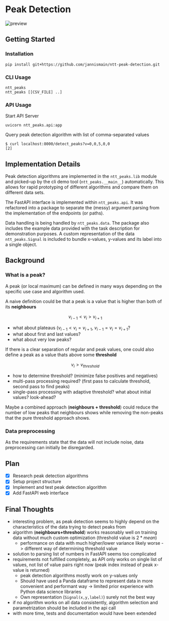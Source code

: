 # Peak Detection

![preview](https://github.com/jannismain/ntt-peak-detection/assets/14290527/9610a54c-1d23-46d7-9191-708fb654724e)

## Getting Started

### Installation

    pip install git+https://github.com/jannismain/ntt-peak-detection.git

### CLI Usage

    ntt_peaks
    ntt_peaks [[CSV_FILE] ..]

### API Usage

Start API Server

    uvicorn ntt_peaks.api:app

Query peak detection algorithm with list of comma-separated values

    $ curl localhost:8000/detect_peaks?v=0,0,5,0,0
    [2]

## Implementation Details

Peak detection algorithms are implemented in the `ntt_peaks.lib` module and picked-up by the cli demo tool (`ntt_peaks.__main__`) automatically. This allows for rapid prototyping of different algorithms and compare them on different data sets.

The FastAPI interface is implemented within `ntt_peaks.api`. It was refactored into a package to separate the (messy) argument parsing from the implementation of the endpoints (or paths).

Data handling is being handled by `ntt_peaks.data`. The package also includes the example data provided with the task description for demonstration purposes. A custom representation of the data `ntt_peaks.Signal` is included to bundle x-values, y-values and its label into a single object.

## Background

### What is a peak?

A peak (or local maximum) can be defined in many ways depending on the specific use case and algorithm used.

A naive definition could be that a peak is a value that is higher than both of its **neighbours**

$$ v_{i-1} < v_{i} > v_{i+1} $$

- what about plateaus ($v_{i-1} < v_{i} = v_{i+1}$, $v_{i-1} = v_{i} = v_{i+1}$?
- what about first and last values?
- what about very low peaks?

If there is a clear separation of regular and peak values, one could also define a peak as a value thats above some **threshold**

$$ v_{i} > v_{threshold} $$

- how to determine threshold? (minimize false positives and negatives)
- multi-pass processing required? (first pass to calculate threshold, second pass to find peaks)
- single-pass processing with adaptive threshold? what about initial values? look-ahead?

Maybe a combined approach (**neighbours + threshold**) could reduce the number of low peaks that neighbours shows while removing the non-peaks that the pure threshold approach shows.

### Data preprocessing

As the requirements state that the data will not include noise, data preprocessing can initially be disregarded.

## Plan

- [x] Research peak detection algorithms
- [x] Setup project structure
- [x] Implement and test peak detection algorithm
- [x] Add FastAPI web interface

## Final Thoughts

- interesting problem, as peak detection seems to highly depend on the characteristics of the data trying to detect peaks from
- algorithm (**neighbours+threshold**) works reasonably well on training data without much custom optimization (threshold value is $2*mean$)
  - performance on data with much higher/lower variance likely worse -> different way of determining threshold value
- solution to parsing list of numbers in FastAPI seems too complicated
- requirements not fulfilled completely, as API only works on single list of values, not list of value pairs right now (peak index instead of peak x-value is returned)
  - peak detection algorithms mostly work on y-values only
  - Should have used a Panda dataframe to represent data in more convenient and performant way -> limited prior experience with Python data science libraries
  - Own representation (`Signal(x,y,label)`) surely not the best way
- if no algorithm works on all data consistently, algorithm selection and parametrization should be included in the api call
- with more time, tests and documentation would have been extended
